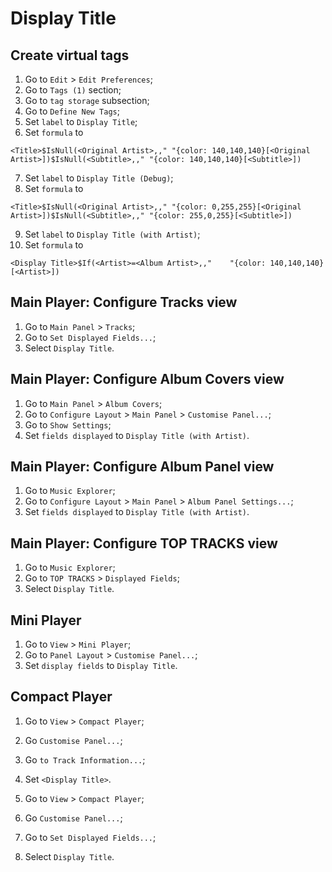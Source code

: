 # Display Title

## Create virtual tags
1. Go to `Edit` > `Edit Preferences`;
2. Go to `Tags (1)` section;
3. Go to `tag storage` subsection;
4. Go to `Define New Tags`;
5. Set `label` to `Display Title`;
6. Set `formula` to

```<Title>$IsNull(<Original Artist>,," "{color: 140,140,140}[<Original Artist>])$IsNull(<Subtitle>,," "{color: 140,140,140}[<Subtitle>])```

7. Set `label` to `Display Title (Debug)`;
8. Set `formula` to

```<Title>$IsNull(<Original Artist>,," "{color: 0,255,255}[<Original Artist>])$IsNull(<Subtitle>,," "{color: 255,0,255}[<Subtitle>])```

9. Set `label` to `Display Title (with Artist)`;
10. Set `formula` to

```<Display Title>$If(<Artist>=<Album Artist>,,"    "{color: 140,140,140}[<Artist>])```

## Main Player: Configure Tracks view
1. Go to `Main Panel` > `Tracks`;
2. Go to `Set Displayed Fields...`;
3. Select `Display Title`.

## Main Player: Configure Album Covers view
1. Go to `Main Panel` > `Album Covers`;
2. Go to `Configure Layout` > `Main Panel` > `Customise Panel...`;
3. Go to `Show Settings`;
4. Set `fields displayed` to `Display Title (with Artist)`.

## Main Player: Configure Album Panel view
1. Go to `Music Explorer`;
2. Go to `Configure Layout` > `Main Panel` > `Album Panel Settings...`;
3. Set `fields displayed` to `Display Title (with Artist)`.

## Main Player: Configure TOP TRACKS view
1. Go to `Music Explorer`;
2. Go to `TOP TRACKS` > `Displayed Fields`;
3. Select `Display Title`.

## Mini Player
1. Go to `View` > `Mini Player`;
2. Go to `Panel Layout` > `Customise Panel...`;
3. Set `display fields` to `Display Title`.

## Compact Player
1. Go to `View` > `Compact Player`;
2. Go `Customise Panel...`;
3. Go `to Track Information...`;
4. Set `<Display Title>`.

1. Go to `View` > `Compact Player`;
2. Go `Customise Panel...`;
3. Go to `Set Displayed Fields...`;
4. Select `Display Title`.

